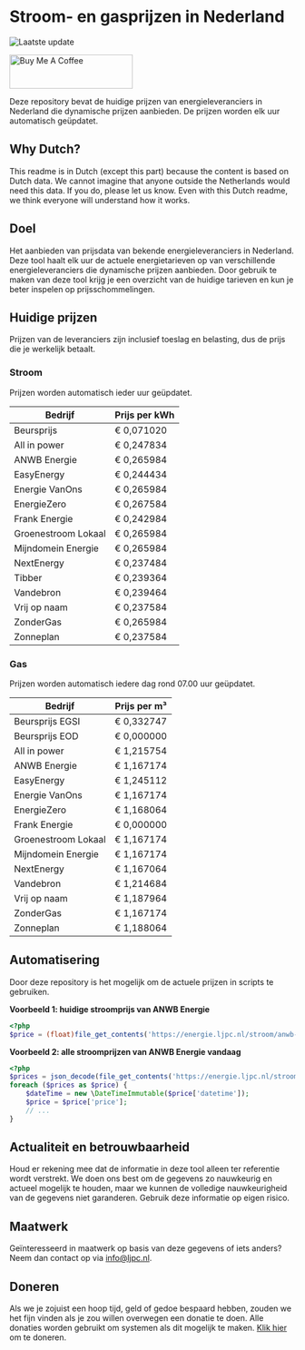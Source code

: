 # Stroom- en gasprijzen in Nederland

![Laatste update](https://img.shields.io/badge/laatste%20update-2024--06--03%2004%3A00%20CET-brightgreen)

<a href="https://www.buymeacoffee.com/Lars-" target="_blank"><img src="https://cdn.buymeacoffee.com/buttons/v2/default-orange.png" alt="Buy Me A Coffee" height="60" style="height: 60px !important;width: 217px !important;" ></a>

Deze repository bevat de huidige prijzen van energieleveranciers in Nederland die dynamische prijzen aanbieden. De prijzen worden elk uur automatisch geüpdatet.

## Why Dutch?

This readme is in Dutch (except this part) because the content is based on Dutch data. We cannot imagine that anyone outside the Netherlands would need this data. If you do, please let us know. Even with this Dutch readme, we think
everyone will understand how it works.

## Doel

Het aanbieden van prijsdata van bekende energieleveranciers in Nederland. Deze tool haalt elk uur de actuele energietarieven op van verschillende energieleveranciers die dynamische prijzen aanbieden. Door gebruik te maken van deze tool
krijg je een overzicht van de huidige tarieven en kun je beter inspelen op prijsschommelingen.

## Huidige prijzen

Prijzen van de leveranciers zijn inclusief toeslag en belasting, dus de prijs die je werkelijk betaalt.

### Stroom

Prijzen worden automatisch ieder uur geüpdatet.

 Bedrijf | Prijs per kWh 
---------|---------------
Beursprijs | € 0,071020
All in power | € 0,247834
ANWB Energie | € 0,265984
EasyEnergy | € 0,244434
Energie VanOns | € 0,265984
EnergieZero | € 0,267584
Frank Energie | € 0,242984
Groenestroom Lokaal | € 0,265984
Mijndomein Energie | € 0,265984
NextEnergy | € 0,237484
Tibber | € 0,239364
Vandebron | € 0,239464
Vrij op naam | € 0,237584
ZonderGas | € 0,265984
Zonneplan | € 0,237584


### Gas

Prijzen worden automatisch iedere dag rond 07.00 uur geüpdatet.

 Bedrijf | Prijs per m³ 
---------|--------------
Beursprijs EGSI | € 0,332747
Beursprijs EOD | € 0,000000
All in power | € 1,215754
ANWB Energie | € 1,167174
EasyEnergy | € 1,245112
Energie VanOns | € 1,167174
EnergieZero | € 1,168064
Frank Energie | € 0,000000
Groenestroom Lokaal | € 1,167174
Mijndomein Energie | € 1,167174
NextEnergy | € 1,167064
Vandebron | € 1,214684
Vrij op naam | € 1,187964
ZonderGas | € 1,167174
Zonneplan | € 1,188064


## Automatisering

Door deze repository is het mogelijk om de actuele prijzen in scripts te gebruiken.

**Voorbeeld 1: huidige stroomprijs van ANWB Energie**

```php
<?php
$price = (float)file_get_contents('https://energie.ljpc.nl/stroom/anwb-energie-nu.txt');

```

**Voorbeeld 2: alle stroomprijzen van ANWB Energie vandaag**

```php
<?php
$prices = json_decode(file_get_contents('https://energie.ljpc.nl/stroom/all-in-power-vandaag.json'),true);
foreach ($prices as $price) {
    $dateTime = new \DateTimeImmutable($price['datetime']);
    $price = $price['price'];
    // ...
}
```

## Actualiteit en betrouwbaarheid

Houd er rekening mee dat de informatie in deze tool alleen ter referentie wordt verstrekt. We doen ons best om de gegevens zo nauwkeurig en actueel mogelijk te houden, maar we kunnen de volledige nauwkeurigheid van de gegevens niet
garanderen. Gebruik deze informatie op eigen risico.

## Maatwerk

Geïnteresseerd in maatwerk op basis van deze gegevens of iets anders? Neem dan contact op
via [info@ljpc.nl](mailto:info@ljpc.nl?subject=Energie%20prijzen).

## Doneren

Als we je zojuist een hoop tijd, geld of gedoe bespaard hebben, zouden we het fijn vinden als je zou willen overwegen een
donatie te doen. Alle donaties worden gebruikt om systemen als dit mogelijk te
maken. [Klik hier](https://www.buymeacoffee.com/Lars-) om te doneren.
